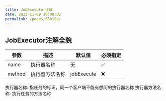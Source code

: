 ```yaml
---
title: JobExecutor注解
date: 2023-11-09 18:08:02
permalink: /pages/58019e/
---
```


## JobExecutor注解全貌

| 参数                  | 描述      | 默认值                   | 必须指定 |
| --------------------- |---------| --------------------- | -------- |
| name                 | 执行器名称   | 无                     | ✅        |
| method               | 执行器方法名称 | jobExecute            | ❌        |

执行器名称: 指任务的标识，同一个客户端不能有想同的执行器名称
执行器方法名称: 执行任务的方法名称

